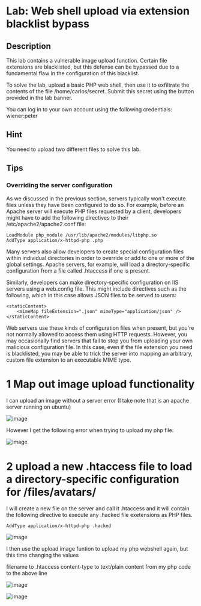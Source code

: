 # Lab: Web shell upload via extension blacklist bypass

## Description

 This lab contains a vulnerable image upload function. Certain file extensions are blacklisted, but this defense can be bypassed due to a fundamental flaw in the configuration of this blacklist.

To solve the lab, upload a basic PHP web shell, then use it to exfiltrate the contents of the file /home/carlos/secret. Submit this secret using the button provided in the lab banner.

You can log in to your own account using the following credentials: wiener:peter 

## Hint


You need to upload two different files to solve this lab.

## Tips

### Overriding the server configuration

As we discussed in the previous section, servers typically won't execute files unless they have been configured to do so. For example, before an Apache server will execute PHP files requested by a client, developers might have to add the following directives to their /etc/apache2/apache2.conf file:

```
LoadModule php_module /usr/lib/apache2/modules/libphp.so
AddType application/x-httpd-php .php
```

Many servers also allow developers to create special configuration files within individual directories in order to override or add to one or more of the global settings. Apache servers, for example, will load a directory-specific configuration from a file called .htaccess if one is present.

Similarly, developers can make directory-specific configuration on IIS servers using a web.config file. This might include directives such as the following, which in this case allows JSON files to be served to users:

```
<staticContent>
    <mimeMap fileExtension=".json" mimeType="application/json" />
</staticContent>
```

Web servers use these kinds of configuration files when present, but you're not normally allowed to access them using HTTP requests. However, you may occasionally find servers that fail to stop you from uploading your own malicious configuration file. In this case, even if the file extension you need is blacklisted, you may be able to trick the server into mapping an arbitrary, custom file extension to an executable MIME type. 

# 1 Map out image upload functionality

I can upload an image without a server error (I take note that is an apache server running on ubuntu)

![image](https://user-images.githubusercontent.com/83407557/171209252-a4d0035b-4a74-4af1-902f-e66a59d7db2a.png)

However I get the following error when trying to upload my php file:

![image](https://user-images.githubusercontent.com/83407557/171209460-d0231dd8-071a-4f8c-985e-479e3f463f8b.png)

# 2 upload a new .htaccess file to load a directory-specific configuration for /files/avatars/

I will create a new file on the server and call it .htaccess and it will contain the following directive to execute any .hacked file exetensions as PHP files.

```
AddType application/x-httpd-php .hacked
```

![image](https://user-images.githubusercontent.com/83407557/171210402-d115c52f-cadc-416d-aba3-99b5ec95bff4.png)

I then use the upload image funtion to upload my php webshell again, but this time changing the values

filename to .htaccess
content-type to text/plain
content from my php code to the above line

![image](https://user-images.githubusercontent.com/83407557/171211721-c68e7077-3138-49d9-a419-98cdc0f4e509.png)


![image](https://user-images.githubusercontent.com/83407557/171211469-679f9197-59ef-420d-8b45-a7f0b24dcb9b.png)


